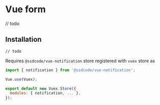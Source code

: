 # Vue form

// todo

## Installation
```
// todo
```

Requires `@ssdcode/vue-notification` store registered with `vuex` store as

```javascript
import { notification } from '@ssdcode/vue-notification';

Vue.use(Vuex);

export default new Vuex.Store({
  modules: { notification, ... },
});
```